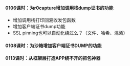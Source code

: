#### 0106课时：为r0capture增加调用栈dump证书的功能

- 增加调用栈打印回溯收发包函数
- 增加客户端证书dump功能
- SSL pinning也可以自动化绕过么？（文件、哈希、混淆）

#### 0108课时：为沙箱增加客户端证书DUMP的功能



#### 0113课时：从框架层打造APP绕不开的抓包神器

